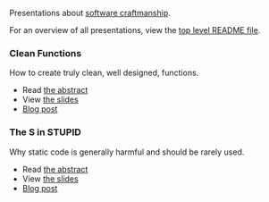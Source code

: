 Presentations about [software craftmanship](http://manifesto.softwarecraftsmanship.org).

For an overview of all presentations, view the [top level README file](../README.md).

### Clean Functions

How to create truly clean, well designed, functions.

* Read [the abstract](functions/README.md)
* View [the slides](http://bit.ly/clean-functions)
* [Blog post](http://www.bn2vs.com/blog/2013/09/08/clean-functions/)

### The S in STUPID

Why static code is generally harmful and should be rarely used.

* Read [the abstract](static/README.md)
* View [the slides](http://bit.ly/static-code)
* [Blog post](http://www.bn2vs.com/blog/2013/11/15/presentation-the-s-in-stupid/)